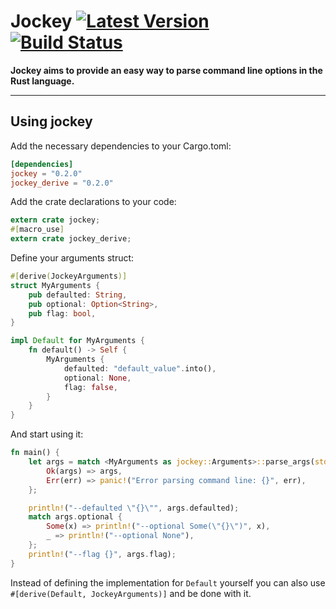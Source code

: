 # Jockey [![Latest Version]][crates.io] [![Build Status]][travis]

[Build Status]: https://travis-ci.org/Richard-W/jockey.svg?branch=master
[travis]: https://travis-ci.org/Richard-W/jockey
[Latest Version]: https://img.shields.io/crates/v/jockey.svg
[crates.io]: https://crates.io/crates/jockey

**Jockey aims to provide an easy way to parse command line options in the Rust language.**

---

## Using jockey

Add the necessary dependencies to your Cargo.toml:

```toml
[dependencies]
jockey = "0.2.0"
jockey_derive = "0.2.0"
```

Add the crate declarations to your code:

```rust
extern crate jockey;
#[macro_use]
extern crate jockey_derive;
```

Define your arguments struct:

```rust
#[derive(JockeyArguments)]
struct MyArguments {
	pub defaulted: String,
	pub optional: Option<String>,
	pub flag: bool,
}

impl Default for MyArguments {
	fn default() -> Self {
		MyArguments {
			defaulted: "default_value".into(),
			optional: None,
			flag: false,
		}
	}
}
```

And start using it:

```rust
fn main() {
	let args = match <MyArguments as jockey::Arguments>::parse_args(std::env::args().collect()) {
		Ok(args) => args,
		Err(err) => panic!("Error parsing command line: {}", err),
	};

	println!("--defaulted \"{}\"", args.defaulted);
	match args.optional {
		Some(x) => println!("--optional Some(\"{}\")", x),
		_ => println!("--optional None"),
	};
	println!("--flag {}", args.flag);
}
```

Instead of defining the implementation for `Default` yourself you can also use `#[derive(Default, JockeyArguments)]` and be done with it.
